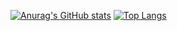 [![Anurag's GitHub stats](https://github-readme-stats.vercel.app/api?username=dreamguxiang)](https://github.com/anuraghazra/github-readme-stats)
[![Top Langs](https://github-readme-stats.vercel.app/api/top-langs/?username=dreamguxiang)](https://github.com/anuraghazra/github-readme-stats)
